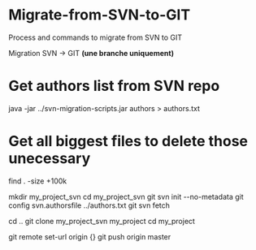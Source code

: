 # Migrate-from-SVN-to-GIT
Process and commands to migrate from SVN to GIT

Migration SVN -> GIT <strong>(une branche uniquement)</strong>

# Get authors list from SVN repo
java -jar ../svn-migration-scripts.jar authors <svn-repo> > authors.txt

# Get all biggest files to delete those unecessary
find . -size +100k

mkdir my_project_svn
cd my_project_svn
git svn init <repo url> --no-metadata
git config svn.authorsfile ../authors.txt 
git svn fetch

cd ..
git clone my_project_svn my_project
cd my_project

git remote set-url origin <git repo> {}
git push origin master

